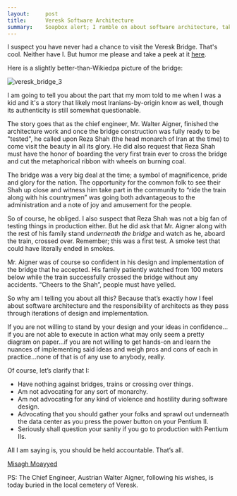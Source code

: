```yaml
---
layout:     post
title:      Veresk Software Architecture
summary:    Soapbox alert; I ramble on about software architecture, taking notes from historical monarchs.
---
```


I suspect you have never had a chance to visit the Veresk Bridge. That's cool. Neither have I. But humor me please and take a peek at it [here](https://en.wikipedia.org/wiki/Veresk_Bridge).

Here is a slightly better-than-Wikiedpa picture of the bridge:

![veresk_bridge_3](https://cloud.githubusercontent.com/assets/1205228/18591877/b70c9152-7c49-11e6-9f97-f3b576b7b9fd.jpg)

I am going to tell you about the part that my mom told to me when I was a kid and it's a story that likely most Iranians-by-origin know as well, though its authenticity is still somewhat questionable.

The story goes that as the chief engineer, Mr. Walter Aigner, finished the architecture work and once the bridge construction was fully ready to be "tested", he called upon Reza Shah (the head monarch of Iran at the time) to come visit the beauty in all its glory. He did also request that Reza Shah must have the honor of boarding the very first train ever to cross the bridge and cut the metaphorical ribbon with wheels on burning coal.

The bridge was a very big deal at the time; a symbol of magnificence, pride and glory for the nation. The opportunity for the common folk to see their Shah up close and witness him take part in the community to “ride the train along with his countrymen” was going both advantageous to the administration and a note of joy and amusement for the people.

So of course, he obliged. I also suspect that Reza Shah was not a big fan of testing things in production either. But he did ask that Mr. Aigner along with the rest of his family stand *underneath the bridge* and watch as he, aboard the train, crossed over. Remember; this was a first test. A smoke test that could have literally ended in smokes.

 Mr. Aigner was of course so confident in his design and implementation of the bridge that he accepted. His family patiently watched from 100 meters below while the train successfully crossed the bridge without any accidents. “Cheers to the Shah”, people must have yelled.

So why am I telling you about all this? Because that’s exactly how I feel about software architecture and the responsibility of architects as they pass through iterations of design and implementation.

If you are not willing to stand by your design and your ideas in confidence…if you are not able to execute in action what may only seem a pretty diagram on paper…if you are not willing to get hands-on and learn the nuances of implementing said ideas and weigh pros and cons of each in practice…none of that is of any use to anybody, really.

Of course, let’s clarify that I:

-	Have nothing against bridges, trains or crossing over things.
-	Am not advocating for any sort of monarchy.
-	Am not advocating for any kind of violence and hostility during software design.
-	Advocating that you should gather your folks and sprawl out underneath the data center as you press the power button on your Pentium II.
- Seriously shall question your sanity if you go to production with Pentium IIs.

All I am saying is, you should be held accountable. That’s all.

[Misagh Moayyed](https://twitter.com/misagh84)

PS: The Chief Engineer, Austrian Walter Aigner, following his wishes, is today buried in the local cemetery of Veresk. 
